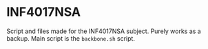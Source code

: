 # INF4017NSA
Script and files made for the INF4017NSA subject. Purely works  as a backup. Main script is the `backbone.sh` script.

